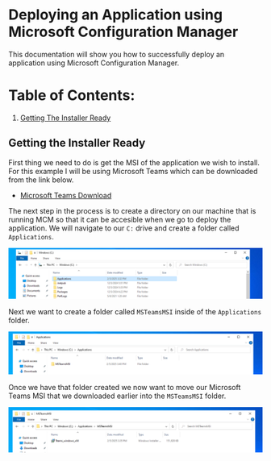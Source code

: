 # Deploying an Application using Microsoft Configuration Manager

This documentation will show you how to successfully deploy an application using Microsoft Configuration Manager.

# Table of Contents:
1. [Getting The Installer Ready](#Getting-the-Installer-Ready)

## Getting the Installer Ready
First thing we need to do is get the MSI of the application we wish to install. For this example I will be using Microsoft Teams which can be downloaded from the link below.
- [Microsoft Teams Download](https://teams.microsoft.com/downloads/desktopurl?env=production&plat=windows&arch=x64&managedInstaller=true&download=true)

The next step in the process is to create a directory on our machine that is running MCM so that it can be accesible when we go to deploy the application. We will navigate to our `C:` drive and create a folder called `Applications`.

![alt text](_images/1-applications-folder.png)

Next we want to create a folder called `MSTeamsMSI` inside of the `Applications` folder.

![alt text](_images/2-msteams-folder-created.png)

Once we have that folder created we now want to move our Microsoft Teams MSI that we downloaded earlier into the `MSTeamsMSI` folder.

![alt text](_images/3-msi-inside-of-folder.png)



